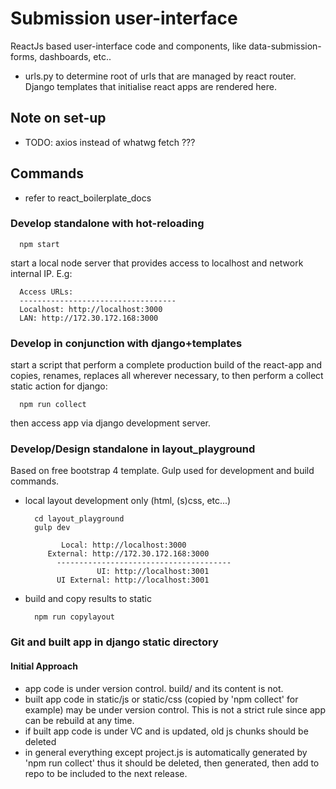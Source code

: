 # Submission user-interface

ReactJs based user-interface code and components, 
like data-submission-forms, dashboards, etc..

- urls.py to determine root of urls that are managed by react router.
    Django templates that initialise react apps are rendered here.


## Note on set-up 

- TODO: axios instead of whatwg fetch ???

## Commands

- refer to react_boilerplate_docs

### Develop standalone with hot-reloading

      npm start

start a local node server that provides access
to localhost and network internal IP. E.g:
  
      Access URLs:
      -----------------------------------
      Localhost: http://localhost:3000
      LAN: http://172.30.172.168:3000
  
### Develop in conjunction with django+templates

start a script that perform a complete production build
of the react-app and copies, renames, replaces all wherever
necessary, to then perform a collect static action for django:
  
      npm run collect
      
then access app via django development server. 

### Develop/Design standalone in layout_playground

Based on free bootstrap 4 template. Gulp used for
development and build commands.

- local layout development only (html, (s)css, etc...)

        cd layout_playground
        gulp dev
        
              Local: http://localhost:3000
           External: http://172.30.172.168:3000
             ---------------------------------------
                      UI: http://localhost:3001
             UI External: http://localhost:3001

- build and copy results to static

        npm run copylayout


### Git and built app in django static directory

#### Initial Approach

- app code is under version control. build/ and its content is not.
- built app code in static/js or static/css 
  (copied by 'npm collect' for example) may be under 
  version control. This is not a strict rule since app can be rebuild
  at any time.
- if built app code is under VC and is updated, old js chunks should be
  deleted
- in general everything except project.js is automatically generated by 'npm run collect'
  thus it should be deleted, then generated, then add to repo to be included to the next 
  release.
  
  
  


